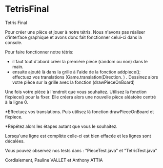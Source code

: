 # TetrisFinal
Tetris Final 


Pour créer une pièce et jouer à notre tétris. 
Nous n'avons pas réaliser d'interface graphique et avons donc fait fonctionner celui-ci dans la console.

Pour faire fonctionner notre tétris: 
- il faut tout d'abord créer la première piece (random ou non) dans le main. 
- ensuite ajouté là dans la grille à l'aide de la fonction addpiece();
effectuez vos translations (Game.translation(Direction. ) .
Dessinez alors votre pièce sur la grille avec la fonction (drawPieceOnBoard)

Une fois votre pièce à l'endroit que vous souhaitez. 
Utilisez la fonction fixpiece() pour la fixer. Elle créera alors une nouvelle pièce aléatoire centré à la ligne 0.

*Effectuez vos translations. Puis utilisez là fonction drawPieceOnBoard et fixpiece. 

*Répétez alors les étapes autant que vous le souhaitez. 



Lorsqu'une ligne est complète celle-ci est bien effacée et les lignes sont décalées. 


Vous pouvez observez nos tests dans : "PieceTest.java" et "TetrisTest.java"


Cordialement,
Pauline VALLET et Anthony ATTIA

